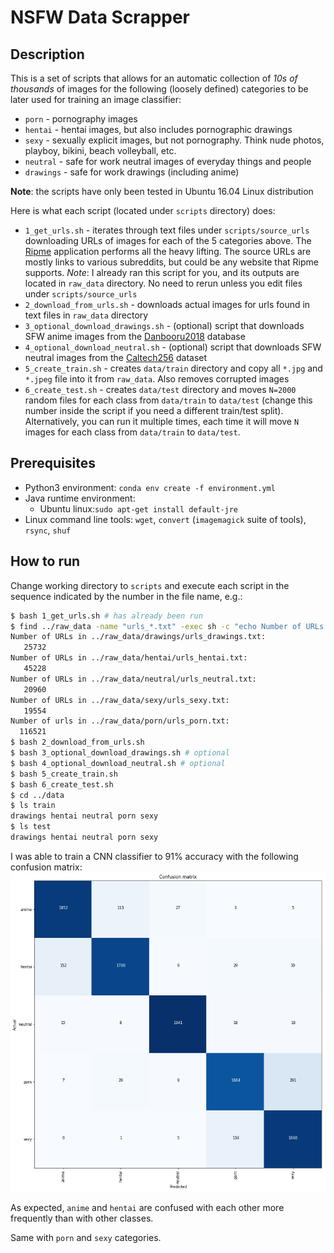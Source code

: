 # NSFW Data Scrapper

## Description

This is a set of scripts that allows for an automatic collection of _10s of thousands_ of images for the following (loosely defined) categories to be later used for training an image classifier:
- `porn` - pornography images
- `hentai` - hentai images, but also includes pornographic drawings
- `sexy` - sexually explicit images, but not pornography. Think nude photos, playboy, bikini, beach volleyball, etc.
- `neutral` - safe for work neutral images of everyday things and people
- `drawings` - safe for work drawings (including anime)

**Note**: the scripts have only been tested in Ubuntu 16.04 Linux distribution

Here is what each script (located under `scripts` directory) does:
- `1_get_urls.sh` - iterates through text files under `scripts/source_urls` downloading URLs of images for each of the 5 categories above. The [Ripme](https://github.com/RipMeApp/ripme) application performs all the heavy lifting. The source URLs are mostly links to various subreddits, but could be any website that Ripme supports.
*Note*: I already ran this script for you, and its outputs are located in `raw_data` directory. No need to rerun unless you edit files under `scripts/source_urls`
- `2_download_from_urls.sh` - downloads actual images for urls found in text files in `raw_data` directory
- `3_optional_download_drawings.sh` - (optional) script that downloads SFW anime images from the [Danbooru2018](https://www.gwern.net/Danbooru2018) database
- `4_optional_download_neutral.sh` - (optional) script that downloads SFW neutral images from the [Caltech256](http://www.vision.caltech.edu/Image_Datasets/Caltech256/) dataset
- `5_create_train.sh` - creates `data/train` directory and copy all `*.jpg` and `*.jpeg` file into it from `raw_data`. Also removes corrupted images
- `6_create_test.sh` - creates `data/test` directory and moves `N=2000` random files for each class from `data/train` to `data/test` (change this number inside the script if you need a different train/test split). Alternatively, you can run it multiple times, each time it will move `N` images for each class from `data/train` to `data/test`.

## Prerequisites
- Python3 environment: `conda env create -f environment.yml`
- Java runtime environment: 
   - Ubuntu linux:`sudo apt-get install default-jre`
- Linux command line tools: `wget`, `convert` (`imagemagick` suite of tools), `rsync`, `shuf`

## How to run
Change working directory to `scripts` and execute each script in the sequence indicated by the number in the file name, e.g.:
```bash
$ bash 1_get_urls.sh # has already been run
$ find ../raw_data -name "urls_*.txt" -exec sh -c "echo Number of URLs in {}: ; cat {} | wc -l" \;
Number of URLs in ../raw_data/drawings/urls_drawings.txt:
   25732
Number of URLs in ../raw_data/hentai/urls_hentai.txt:
   45228
Number of URLs in ../raw_data/neutral/urls_neutral.txt:
   20960
Number of URLs in ../raw_data/sexy/urls_sexy.txt:
   19554
Number of urls in ../raw_data/porn/urls_porn.txt:
  116521
$ bash 2_download_from_urls.sh
$ bash 3_optional_download_drawings.sh # optional
$ bash 4_optional_download_neutral.sh # optional
$ bash 5_create_train.sh
$ bash 6_create_test.sh
$ cd ../data
$ ls train
drawings hentai neutral porn sexy
$ ls test
drawings hentai neutral porn sexy
```

I was able to train a CNN classifier to 91% accuracy with the following confusion matrix:
![alt text](confusion_matrix.png)

As expected,  `anime` and `hentai` are confused with each other more frequently than with other classes.

Same with `porn` and `sexy` categories.
